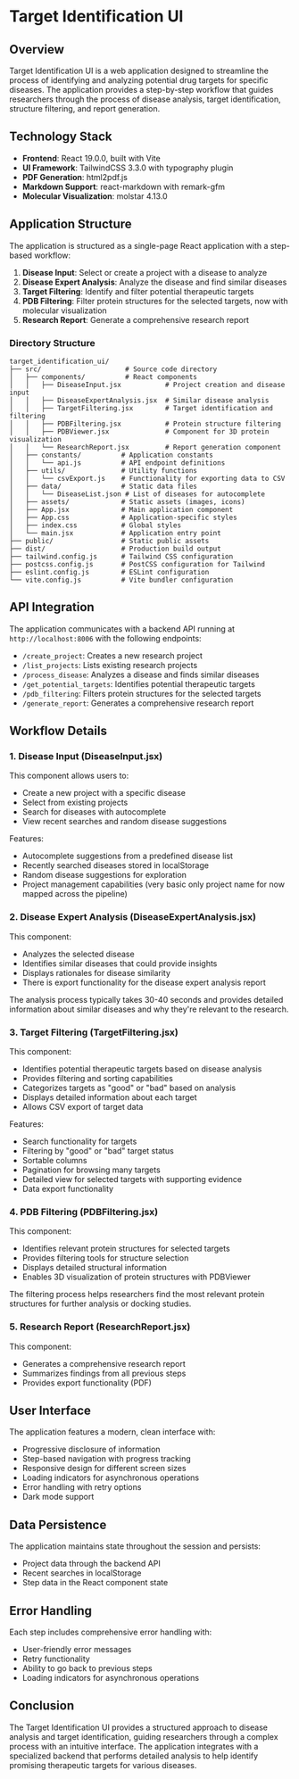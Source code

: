 # Target Identification UI

## Overview

Target Identification UI is a web application designed to streamline the process of identifying and analyzing potential drug targets for specific diseases. The application provides a step-by-step workflow that guides researchers through the process of disease analysis, target identification, structure filtering, and report generation.

## Technology Stack

- **Frontend**: React 19.0.0, built with Vite
- **UI Framework**: TailwindCSS 3.3.0 with typography plugin
- **PDF Generation**: html2pdf.js
- **Markdown Support**: react-markdown with remark-gfm
- **Molecular Visualization**: molstar 4.13.0

## Application Structure

The application is structured as a single-page React application with a step-based workflow:

1. **Disease Input**: Select or create a project with a disease to analyze
2. **Disease Expert Analysis**: Analyze the disease and find similar diseases
3. **Target Filtering**: Identify and filter potential therapeutic targets
4. **PDB Filtering**: Filter protein structures for the selected targets, now with molecular visualization
6. **Research Report**: Generate a comprehensive research report

### Directory Structure

```
target_identification_ui/
├── src/                     # Source code directory
│   ├── components/          # React components
│   │   ├── DiseaseInput.jsx           # Project creation and disease input
│   │   ├── DiseaseExpertAnalysis.jsx  # Similar disease analysis
│   │   ├── TargetFiltering.jsx        # Target identification and filtering
│   │   ├── PDBFiltering.jsx           # Protein structure filtering
│   │   ├── PDBViewer.jsx              # Component for 3D protein visualization
│   │   └── ResearchReport.jsx         # Report generation component
│   ├── constants/          # Application constants
│   │   └── api.js          # API endpoint definitions
│   ├── utils/              # Utility functions
│   │   └── csvExport.js    # Functionality for exporting data to CSV
│   ├── data/               # Static data files
│   │   └── DiseaseList.json # List of diseases for autocomplete
│   ├── assets/             # Static assets (images, icons)
│   ├── App.jsx             # Main application component
│   ├── App.css             # Application-specific styles
│   ├── index.css           # Global styles
│   └── main.jsx            # Application entry point
├── public/                 # Static public assets
├── dist/                   # Production build output
├── tailwind.config.js      # Tailwind CSS configuration
├── postcss.config.js       # PostCSS configuration for Tailwind
├── eslint.config.js        # ESLint configuration
└── vite.config.js          # Vite bundler configuration
```

## API Integration

The application communicates with a backend API running at `http://localhost:8006` with the following endpoints:

- `/create_project`: Creates a new research project
- `/list_projects`: Lists existing research projects
- `/process_disease`: Analyzes a disease and finds similar diseases
- `/get_potential_targets`: Identifies potential therapeutic targets
- `/pdb_filtering`: Filters protein structures for the selected targets
- `/generate_report`: Generates a comprehensive research report

## Workflow Details

### 1. Disease Input (DiseaseInput.jsx)

This component allows users to:
- Create a new project with a specific disease
- Select from existing projects
- Search for diseases with autocomplete
- View recent searches and random disease suggestions

Features:
- Autocomplete suggestions from a predefined disease list
- Recently searched diseases stored in localStorage
- Random disease suggestions for exploration
- Project management capabilities (very basic only project name for now mapped across the pipeline)

### 2. Disease Expert Analysis (DiseaseExpertAnalysis.jsx)

This component:
- Analyzes the selected disease
- Identifies similar diseases that could provide insights
- Displays rationales for disease similarity
- There is export functionality for the disease expert analysis report

The analysis process typically takes 30-40 seconds and provides detailed information about similar diseases and why they're relevant to the research.

### 3. Target Filtering (TargetFiltering.jsx)

This component:
- Identifies potential therapeutic targets based on disease analysis
- Provides filtering and sorting capabilities
- Categorizes targets as "good" or "bad" based on analysis
- Displays detailed information about each target
- Allows CSV export of target data

Features:
- Search functionality for targets
- Filtering by "good" or "bad" target status
- Sortable columns
- Pagination for browsing many targets
- Detailed view for selected targets with supporting evidence
- Data export functionality

### 4. PDB Filtering (PDBFiltering.jsx)

This component:
- Identifies relevant protein structures for selected targets
- Provides filtering tools for structure selection
- Displays detailed structural information
- Enables 3D visualization of protein structures with PDBViewer

The filtering process helps researchers find the most relevant protein structures for further analysis or docking studies.

### 5. Research Report (ResearchReport.jsx)

This component:
- Generates a comprehensive research report
- Summarizes findings from all previous steps
- Provides export functionality (PDF)

## User Interface

The application features a modern, clean interface with:
- Progressive disclosure of information
- Step-based navigation with progress tracking
- Responsive design for different screen sizes
- Loading indicators for asynchronous operations
- Error handling with retry options
- Dark mode support

## Data Persistence

The application maintains state throughout the session and persists:
- Project data through the backend API
- Recent searches in localStorage
- Step data in the React component state

## Error Handling

Each step includes comprehensive error handling with:
- User-friendly error messages
- Retry functionality
- Ability to go back to previous steps
- Loading indicators for asynchronous operations

## Conclusion

The Target Identification UI provides a structured approach to disease analysis and target identification, guiding researchers through a complex process with an intuitive interface. The application integrates with a specialized backend that performs detailed analysis to help identify promising therapeutic targets for various diseases. 